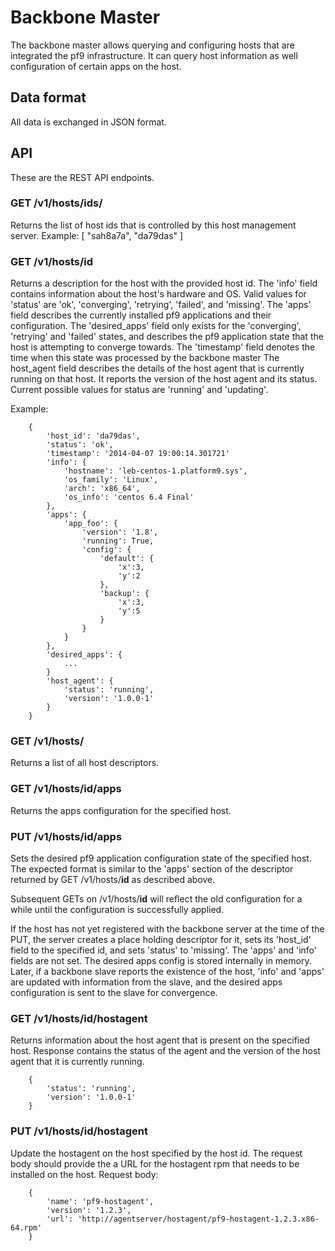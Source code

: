 # Backbone Master #

The backbone master allows querying and configuring hosts that are integrated
the pf9 infrastructure. It can query host information as well configuration of
certain apps on the host.

## Data format ##

All data is exchanged in JSON format.

## API ##

These are the REST API endpoints.

### GET /v1/hosts/ids/ ###

Returns the list of host ids that is controlled by this host management
server. Example: [ "sah8a7a", "da79das" ]

### GET /v1/hosts/__id__ ###

Returns a description for the host with the provided host id.
The 'info' field contains information about the host's hardware and OS.
Valid values for 'status' are 'ok', 'converging', 'retrying', 'failed',
and 'missing'.
The 'apps' field describes the currently installed pf9 applications and
their configuration. The 'desired_apps' field only exists for the 'converging',
'retrying' and 'failed' states, and describes the pf9 application state that
the host is attempting to converge towards.
The 'timestamp' field denotes the time when this state was processed by the
backbone master
The host_agent field describes the details of the host agent that is currently
running on that host. It reports the version of the host agent and its status.
Current possible values for status are 'running' and 'updating'.

Example:
```
    {
        'host_id': 'da79das',
        'status': 'ok',
        'timestamp': '2014-04-07 19:00:14.301721'
        'info': {
            'hostname': 'leb-centos-1.platform9.sys',
            'os_family': 'Linux',
            'arch': 'x86_64',
            'os_info': 'centos 6.4 Final'
        },
        'apps': {
            'app_foo': {
                'version': '1.8',
                'running': True,
                'config': {
                    'default': {
                        'x':3,
                        'y':2
                    },
                    'backup': {
                        'x':3,
                        'y':5
                    }
                }
            }
        },
        'desired_apps': {
            ...
        }
        'host_agent': {
            'status': 'running',
            'version': '1.0.0-1'
        }
    }
```
### GET /v1/hosts/ ###
Returns a list of all host descriptors.

### GET /v1/hosts/__id__/apps ###
Returns the apps configuration for the specified host.

### PUT /v1/hosts/__id__/apps ###
Sets the desired pf9 application configuration state of the specified host.
The expected format is similar to the 'apps' section of the descriptor returned
by GET /v1/hosts/__id__ as described above.

Subsequent GETs on /v1/hosts/__id__ will reflect the old configuration for a
while until the configuration is successfully applied.

If the host has not yet registered with the backbone server at the time
of the PUT, the server creates a place holding descriptor for it, sets
its 'host_id' field to the specified id, and sets 'status' to 'missing'.
The 'apps' and 'info' fields are not set.
The desired apps config is stored internally in memory. Later, if a backbone
slave reports the existence of the host, 'info' and 'apps' are updated with
information from the slave, and the desired apps configuration is sent to
the slave for convergence.

### GET /v1/hosts/__id__/hostagent ###
Returns information about the host agent that is present on the specified
host. Response contains the status of the agent and the version of the
host agent that it is currently running.
```
    {
        'status': 'running',
        'version': '1.0.0-1'
    }
```

### PUT /v1/hosts/__id__/hostagent ###
Update the hostagent on the host specified by the host id. The request body
should provide the a URL for the hostagent rpm that needs to be installed on
the host.
Request body:
```
    {
        'name': 'pf9-hostagent',
        'version': '1.2.3',
        'url': 'http://agentserver/hostagent/pf9-hostagent-1.2.3.x86-64.rpm'
    }
```

